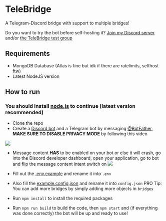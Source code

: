 # TeleBridge
A Telegram-Discord bridge with support to multiple bridges!

Do you want to try the bot before self-hosting it? [Join my Discord server](https://discord.gg/ekaCwEfUt4) and/or [the TeleBridge test group](https://t.me/+FxQGfeA-C2hmYjA8)

## Requirements
- MongoDB Database (Atlas is fine but idk if there are ratelimits, selfhost ftw)
- Latest NodeJS version

## How to run
### You should install [node.js](https://nodejs.org/en/) to continue (latest version recommended)
- Clone the repo
- Create a [Discord bot](https://discord.com/developers/applications) and a Telegram bot by messaging [@BotFather](https://t.me/BotFather), **MAKE SURE TO DISABLE PRIVACY MODE** by following this video 

![](https://cdn.antogamer.it/r/Telegram_LcLzXfxwXO.gif)

- Message content **HAS** to be enabled on your bot or else it will crash, go into the Discord developer dashboard, open your application, go to bot and flip the message content intent switch on
![](https://cdn.antogamer.it/r/msedge_02pF29B5Bz.png)

- Fill out the [.env.example](https://github.com/AntogamerYT/TeleBridge/blob/master/.env.example) and rename it into `.env`
- Also fill the [example.config.json](https://github.com/AntogamerYT/TeleBridge/blob/master/example.config.json) and rename it into `config.json`
    PRO Tip: You can add more bridges by simply adding more objects in `bridges`
- Run `npm install` to install the required packages
- Run `npm run build` to build the code, then `npm start` and (if everything was done correctly) the bot will be up and ready to use!

